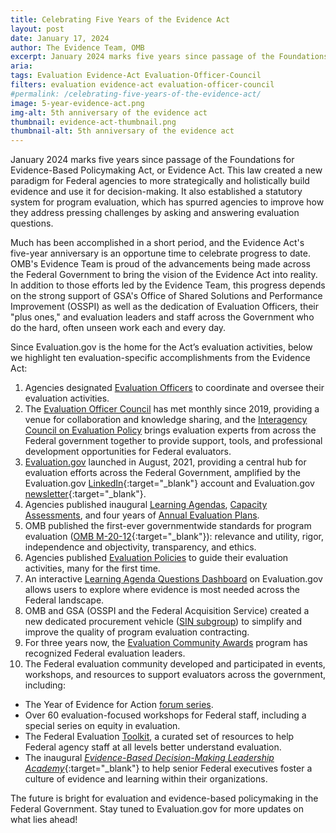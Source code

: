 ```yaml
---
title: Celebrating Five Years of the Evidence Act
layout: post
date: January 17, 2024
author: The Evidence Team, OMB
excerpt: January 2024 marks five years since passage of the Foundations for Evidence-Based Policymaking Act, or Evidence Act...
aria: 
tags: Evaluation Evidence-Act Evaluation-Officer-Council
filters: evaluation evidence-act evaluation-officer-council
#permalink: /celebrating-five-years-of-the-evidence-act/
image: 5-year-evidence-act.png
img-alt: 5th anniversary of the evidence act
thumbnail: evidence-act-thumbnail.png
thumbnail-alt: 5th anniversary of the evidence act
---
```


January 2024 marks five years since passage of the Foundations for Evidence-Based Policymaking Act, or Evidence Act. This law created a new paradigm for Federal agencies to more strategically and holistically build evidence and use it for decision-making. It also established a statutory system for program evaluation, which has spurred agencies to improve how they address pressing challenges by asking and answering evaluation questions.

Much has been accomplished in a short period, and the Evidence Act's five-year anniversary is an opportune time to celebrate progress to date. OMB's Evidence Team is proud of the advancements being made across the Federal Government to bring the vision of the Evidence Act into reality. In addition to those efforts led by the Evidence Team, this progress depends on the strong support of GSA's Office of Shared Solutions and Performance Improvement (OSSPI) as well as the dedication of Evaluation Officers, their "plus ones," and evaluation leaders and staff across the Government who do the hard, often unseen work each and every day.

Since Evaluation.gov is the home for the Act’s evaluation activities, below we highlight ten evaluation-specific accomplishments from the Evidence Act:

1. Agencies designated [Evaluation Officers]({{site.baseurl}}/evaluation-officers/) to coordinate and oversee their evaluation activities.
2. The [Evaluation Officer Council]({{site.baseurl}}/about-evaluation-officers/) has met monthly since 2019, providing a venue for collaboration and knowledge sharing, and the [Interagency Council on Evaluation Policy]({{site.baseurl}}/interagency-council-on-evaluation-policy/) brings evaluation experts from across the Federal government together to provide support, tools, and professional development opportunities for Federal evaluators.
3. [Evaluation.gov]({{site.baseurl}}/) launched in August, 2021, providing a central hub for evaluation efforts across the Federal Government, amplified by the Evaluation.gov [LinkedIn](https://www.linkedin.com/company/evaluation-gov/){:target="_blank"} account and Evaluation.gov [newsletter](https://public.govdelivery.com/accounts/USGSA/subscriber/new?topic_id=USGSA_1068){:target="_blank"}.
4. Agencies published inaugural [Learning Agendas]({{site.baseurl}}/evidence-plans/learning-agenda/), [Capacity Assessments]({{site.baseurl}}/evidence-plans/capacity-assessments/), and four years of [Annual Evaluation Plans]({{site.baseurl}}/evidence-plans/annual-evaluation-plan/).
5. OMB published the first-ever governmentwide standards for program evaluation ([OMB M-20-12](https://www.whitehouse.gov/wp-content/uploads/2020/03/M-20-12.pdf){:target="_blank"}): relevance and utility, rigor, independence and objectivity, transparency, and ethics.
6. Agencies published [Evaluation Policies]({{site.baseurl}}/evidence-plans/evaluation-policies/) to guide their evaluation activities, many for the first time.
7. An interactive [Learning Agenda Questions Dashboard]({{site.baseurl}}/learning-agenda-questions-dashboard/) on Evaluation.gov allows users to explore where evidence is most needed across the Federal landscape.
8. OMB and GSA (OSSPI and the Federal Acquisition Service) created a new dedicated procurement vehicle ([SIN subgroup]({{site.baseurl}}/assets/resources/Program%20Evaluation%20Services%20Subgroup%20One-Pager.pdf)) to simplify and improve the quality of program evaluation contracting.
9. For three years now, the [Evaluation Community Awards]({{site.baseurl}}/2023-10-17-announcing-2023-evaluation-community-awards/) program has recognized Federal evaluation leaders.
10. The Federal evaluation community developed and participated in events, workshops, and resources to support evaluators across the government, including:
- The Year of Evidence for Action [forum series]({{site.baseurl}}/resources/#resource=*&role=.year-of-evidence&content=*&year=*).
- Over 60 evaluation-focused workshops for Federal staff, including a special series on equity in evaluation.
- The Federal Evaluation [Toolkit]({{site.baseurl}}/evaluation-toolkit), a curated set of resources to help Federal agency staff at all levels better understand evaluation.
- The inaugural [*Evidence-Based Decision-Making Leadership Academy*](https://www.linkedin.com/posts/evaluation-gov_heard-the-terms-evidence-based-decision-making-activity-7118286540727795712-OrZT?utm_source=combined_share_message&utm_medium=member_desktop){:target="_blank"} to help senior Federal executives foster a culture of evidence and learning within their organizations.

The future is bright for evaluation and evidence-based policymaking in the Federal Government. Stay tuned to Evaluation.gov for more updates on what lies ahead!
